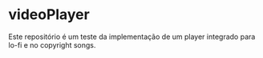 # videoPlayer
Este repositório é um teste da implementação de um player integrado para lo-fi e no copyright songs.
